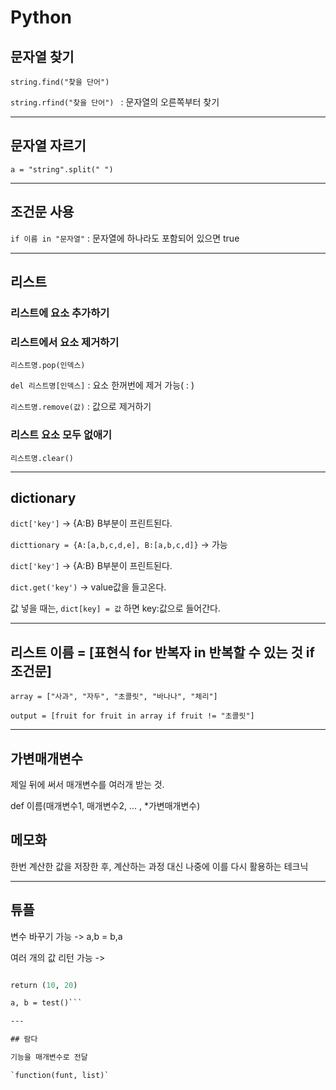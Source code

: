 # Python

## 문자열 찾기
 ` string.find("찾을 단어") `

 `string.rfind("찾을 단어") ` : 문자열의 오른쪽부터 찾기
 
 ---
 
 ## 문자열 자르기
 
`a = "string".split(" ")`

---

## 조건문 사용

`if 이름 in "문자열"` : 문자열에 하나라도 포함되어 있으면 true

---

## 리스트
### 리스트에 요소 추가하기
### 리스트에서 요소 제거하기

`리스트명.pop(인덱스)`

`del 리스트명[인덱스]` : 요소 한꺼번에 제거 가능( : )

`리스트명.remove(값)` : 값으로 제거하기

### 리스트 요소 모두 없애기

`리스트명.clear()`

---

## dictionary

`dict['key']` -> {A:B} B부분이 프린트된다.

`dicttionary = {A:[a,b,c,d,e], B:[a,b,c,d]}` -> 가능

`dict['key']` -> {A:B} B부분이 프린트된다.

`dict.get('key')` -> value값을 들고온다.

값 넣을 때는, `dict[key] = 값` 하면 key:값으로 들어간다.

---

## 리스트 이름 = [표현식 for 반복자 in 반복할 수 있는 것 if 조건문]

`array = ["사과", "자두", "초콜릿", "바나나", "체리"]`

`output = [fruit for fruit in array if fruit != "초콜릿"]`

---

## 가변매개변수

제일 뒤에 써서 매개변수를 여러개 받는 것. 

def 이름(매개변수1, 매개변수2, ... , *가변매개변수)


## 메모화

한번 계산한 값을 저장한 후, 계산하는 과정 대신 나중에 이를 다시 활용하는 테크닉

---

## 튜플

변수 바꾸기 가능 -> a,b = b,a

여러 개의 값 리턴 가능 -> 

```def test():

return (10, 20)

a, b = test()```

---

## 람다

기능을 매개변수로 전달

`function(funt, list)`
